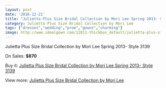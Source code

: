 ```yaml
---
layout: post
date: '2016-12-21'
title: "Julietta Plus Size Bridal Collection by Mori Lee Spring 2013- Style 3139"
category: Julietta Plus Size Bridal Collection by Mori Lee
tags: ["dresses","wedding","prom","gowns","charming"]
image: http://www.idealgown.com/12811-thickbox_default/julietta-plus-size-bridal-collection-by-mori-lee-spring-2013-style-3139.jpg
---
```

Julietta Plus Size Bridal Collection by Mori Lee Spring 2013- Style 3139

On Sales: **$870**
<a href="https://www.idealgown.com/en/julietta-plus-size-bridal-collection-by-mori-lee/5163-julietta-plus-size-bridal-collection-by-mori-lee-spring-2013-style-3139.html"><amp-img layout="responsive" width="600" height="600" src="//www.idealgown.com/12811-thickbox_default/julietta-plus-size-bridal-collection-by-mori-lee-spring-2013-style-3139.jpg" alt="Julietta Plus Size Bridal Collection by Mori Lee Spring 2013- Style 3139 0" /></a>
<a href="https://www.idealgown.com/en/julietta-plus-size-bridal-collection-by-mori-lee/5163-julietta-plus-size-bridal-collection-by-mori-lee-spring-2013-style-3139.html"><amp-img layout="responsive" width="600" height="600" src="//www.idealgown.com/12813-thickbox_default/julietta-plus-size-bridal-collection-by-mori-lee-spring-2013-style-3139.jpg" alt="Julietta Plus Size Bridal Collection by Mori Lee Spring 2013- Style 3139 1" /></a>
<a href="https://www.idealgown.com/en/julietta-plus-size-bridal-collection-by-mori-lee/5163-julietta-plus-size-bridal-collection-by-mori-lee-spring-2013-style-3139.html"><amp-img layout="responsive" width="600" height="600" src="//www.idealgown.com/12812-thickbox_default/julietta-plus-size-bridal-collection-by-mori-lee-spring-2013-style-3139.jpg" alt="Julietta Plus Size Bridal Collection by Mori Lee Spring 2013- Style 3139 2" /></a>

Buy it: [Julietta Plus Size Bridal Collection by Mori Lee Spring 2013- Style 3139](https://www.idealgown.com/en/julietta-plus-size-bridal-collection-by-mori-lee/5163-julietta-plus-size-bridal-collection-by-mori-lee-spring-2013-style-3139.html "Julietta Plus Size Bridal Collection by Mori Lee Spring 2013- Style 3139")

View more: [Julietta Plus Size Bridal Collection by Mori Lee](https://www.idealgown.com/en/67-julietta-plus-size-bridal-collection-by-mori-lee "Julietta Plus Size Bridal Collection by Mori Lee")